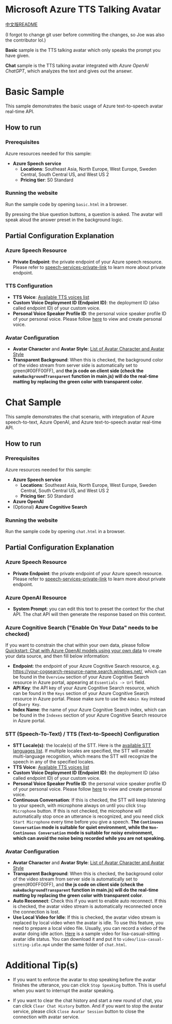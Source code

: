 # Microsoft Azure TTS Talking Avatar

[中文版README](https://github.com/chikin030611/Azure-Speech-Avatar/blob/main/README_ZH.md)

(I forgot to change git user before commiting the changes, so Joe was also the contributor lol.)

**Basic** sample is the TTS talking avatar which only speaks the prompt you have given.

**Chat** sample is the TTS talking avatar integrated with *Azure OpenAI ChatGPT*, which analyzes the text and gives out the ansewr.

# Basic Sample

This sample demonstrates the basic usage of Azure text-to-speech avatar real-time API.

## How to run

### Prerequisites
Azure resources needed for this sample:
- **Azure Speech service**
  - **Locations**: Southeast Asia, North Europe, West Europe, Sweden Central, South Central US, and West US 2
  - **Pricing tier**: S0 Standard
    
### Running the website
Run the sample code by opening `basic.html` in a browser.

By pressing the blue question buttons, a question is asked. The avatar will speak aloud the answer preset in the background logic.

## Partial Configuration Explanation

### Azure Speech Resource
- **Private Endpoint**: the private endpoint of your Azure speech resource. Please refer to [speech-services-private-link](https://learn.microsoft.com/azure/ai-services/speech-service/speech-services-private-link) to learn more about private endpoint.

### TTS Configuration
- **TTS Voice**: [Available TTS voices list](https://learn.microsoft.com/azure/ai-services/speech-service/language-support?tabs=tts#supported-languages)
- **Custom Voice Deployment ID (Endpoint ID)**: the deployment ID (also called endpoint ID) of your custom voice.
- **Personal Voice Speaker Profile ID**: the personal voice speaker profile ID of your personal voice. Please follow [here](https://learn.microsoft.com/azure/ai-services/speech-service/personal-voice-overview) to view and create personal voice.

### Avatar Configuration
- **Avatar Character** and **Avatar Style**: [List of Avatar Character and Avatar Style](https://learn.microsoft.com/en-us/azure/ai-services/speech-service/text-to-speech-avatar/avatar-gestures-with-ssml#supported-pre-built-avatar-characters-styles-and-gestures)
- **Transparent Background**: When this is checked, the background color of the video stream from server side is automatically set to green(#00FF00FF), and **the js code on client side (check the `makeBackgroundTransparent` function in main.js) will do the real-time matting by replacing the green color with transparent color**.


# Chat Sample

This sample demonstrates the chat scenario, with integration of Azure speech-to-text, Azure OpenAI, and Azure text-to-speech avatar real-time API.

## How to run

### Prerequisites
Azure resources needed for this sample:
- **Azure Speech service**
  - **Locations**: Southeast Asia, North Europe, West Europe, Sweden Central, South Central US, and West US 2
  - **Pricing tier**: S0 Standard
- **Azure OpenAI**
- (Optional) **Azure Cognitive Search**

### Running the website
Run the sample code by opening `chat.html` in a browser.

## Partial Configuration Explanation

### Azure Speech Resource
- **Private Endpoint**: the private endpoint of your Azure speech resource. Please refer to [speech-services-private-link](https://learn.microsoft.com/azure/ai-services/speech-service/speech-services-private-link) to learn more about private endpoint.

### Azure OpenAI Resource
 - **System Prompt**: you can edit this text to preset the context for the chat API. The chat API will then generate the response based on this context.

### Azure Cognitive Search ("Enable On Your Data" needs to be checked)
If you want to constrain the chat within your own data, please follow [Quickstart: Chat with Azure OpenAI models using your own data](https://learn.microsoft.com/azure/cognitive-services/openai/use-your-data-quickstart?pivots=programming-language-studio) to create your data source, and then fill below information:
  - **Endpoint**: the endpoint of your Azure Cognitive Search resource, e.g. https://your-cogsearch-resource-name.search.windows.net/, which can be found in the `Overview` section of your Azure Cognitive Search resource in Azure portal, appearing at `Essentials -> Url` field.
  - **API Key**: the API key of your Azure Cognitive Search resource, which can be found in the `Keys` section of your Azure Cognitive Search resource in Azure portal. Please make sure to use the `Admin Key` instead of `Query Key`.
  - **Index Name**: the name of your Azure Cognitive Search index, which can be found in the `Indexes` section of your Azure Cognitive Search resource in Azure portal.

### STT (Speech-To-Text) / TTS (Text-to-Speech) Configuration
- **STT Locale(s)**: the locale(s) of the STT. Here is the [available STT languages list](https://learn.microsoft.com/azure/ai-services/speech-service/language-support?tabs=stt#supported-languages). If multiple locales are specified, the STT will enable multi-language recognition, which means the STT will recognize the speech in any of the specified locales.
- **TTS Voice**: [Available TTS voices list](https://learn.microsoft.com/azure/ai-services/speech-service/language-support?tabs=tts#supported-languages)
- **Custom Voice Deployment ID (Endpoint ID)**: the deployment ID (also called endpoint ID) of your custom voice.
- **Personal Voice Speaker Profile ID**: the personal voice speaker profile ID of your personal voice. Please follow [here](https://learn.microsoft.com/azure/ai-services/speech-service/personal-voice-overview) to view and create personal voice.
- **Continuous Conversation**: If this is checked, the STT will keep listening to your speech, with microphone always on until you click `Stop Microphone` button. If this is not checked, the microphone will automatically stop once an utterance is recognized, and you need click `Start Microphone` every time before you give a speech. **The `Continuous Conversation` mode is suitable for quiet environment, while the `Non-Continuous Conversation` mode is suitable for noisy environment, which can avoid the noise being recorded while you are not speaking.**

### Avatar Configuration
- **Avatar Character** and **Avatar Style**: [List of Avatar Character and Avatar Style](https://learn.microsoft.com/en-us/azure/ai-services/speech-service/text-to-speech-avatar/avatar-gestures-with-ssml#supported-pre-built-avatar-characters-styles-and-gestures)
- **Transparent Background**: When this is checked, the background color of the video stream from server side is automatically set to green(#00FF00FF), and **the js code on client side (check the `makeBackgroundTransparent` function in main.js) will do the real-time matting by replacing the green color with transparent color**.
- **Auto Reconnect**: Check this if you want to enable auto reconnect. If this is checked, the avatar video stream is automatically reconnected once the connection is lost.
- **Use Local Video for Idle**: If this is checked, the avatar video stream is replaced by local video when the avatar is idle. To use this feature, you need to prepare a local video file. Usually, you can record a video of the avatar doing idle action. [Here](https://ttspublic.blob.core.windows.net/sampledata/video/avatar/lisa-casual-sitting-idle.mp4) is a sample video for lisa-casual-sitting avatar idle status. You can download it and put it to `video/lisa-casual-sitting-idle.mp4` under the same folder of `chat.html`.

  
# Additional Tip(s)

- If you want to enforce the avatar to stop speaking before the avatar finishes the utterance, you can click `Stop Speaking` button. This is useful when you want to interrupt the avatar speaking.

- If you want to clear the chat history and start a new round of chat, you can click `Clear Chat History` button. And if you want to stop the avatar service, please click `Close Avatar Session` button to close the connection with avatar service.
